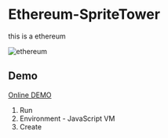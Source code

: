 # Ethereum-SpriteTower
this is a ethereum

![ethereum](https://blog.steven5538.tw/content/images/2017/12/ETH.png)

## Demo

[Online DEMO](https://ethereum.github.io/browser-solidity/#optimize=false&version=soljson-v0.4.19+commit.c4cbbb05.js)

1. Run
2. Environment - JavaScript VM
3. Create

